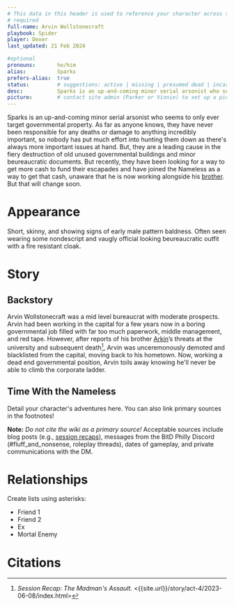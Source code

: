 ```yaml
---
# This data in this header is used to reference your character across the entire website. 
# required
full-name: Arvin Wollstonecraft
playbook: Spider
player: Dexer
last_updated: 21 Feb 2024

#optional
pronouns:       he/him
alias:          Sparks 
prefers-alias:  true
status:         # suggestions: active | missing | presumed dead | incarcerated | dead
desc:           Sparks is an up-and-coming minor serial arsonist who seems to only ever target governmental property.
picture:        # contact site admin (Parker or Vinnie) to set up a picture.
---
```


Sparks is an up-and-coming minor serial arsonist who seems to only ever target governmental property. As far as anyone knows, they have never been responsible for any deaths or damage to anything incredibly important, so nobody has put much effort into hunting them down as there's always more important issues at hand. But, they are a leading cause in the fiery destruction of old unused governmental buildings and minor beureaucratic documents. But recently, they have been looking for a way to get more cash to fund their escapades and have joined the Nameless as a way to get that cash, unaware that he is now working alongside his [brother](arkin). But that will change soon.


# Appearance
Short, skinny, and showing signs of early male pattern baldness. Often seen wearing some nondescript and vaugly official looking beureaucratic outfit with a fire resistant cloak.

# Story
## Backstory
Arvin Wollstonecraft was a mid level bureaucrat with moderate prospects. Arvin had been working in the capital for a few years now in a boring governmental job filled with far too much paperwork, middle management, and red tape. However, after reports of his brother [Arkin](arkin)’s threats at the university and subsequent death[^madman], Arvin was unceremonously demoted and blacklisted from the capital, moving back to his hometown. Now, working a dead end governmental position, Arvin toils away knowing he'll never be able to climb the corporate ladder. 

## Time With the Nameless
Detail your character's adventures here. You can also link primary sources in the footnotes!

**Note:** _Do not cite the wiki as a primary source!_ Acceptable sources include blog posts (e.g., [session recaps](/story)), messages from the BitD Philly Discord (#fluff_and_nonsense, roleplay threads), dates of gameplay, and private communications with the DM. 

# Relationships
Create lists using asterisks:

* Friend 1
* Friend 2
* Ex
* Mortal Enemy

# Citations

[^madman]: *Session Recap: The Madman's Assault.* <{{site.url}}/story/act-4/2023-06-08/index.html>